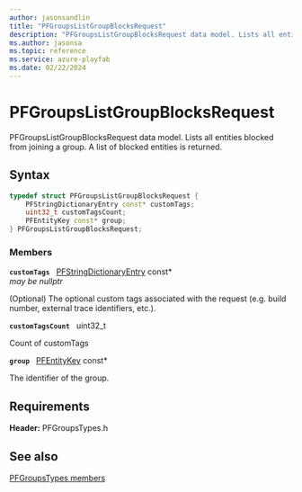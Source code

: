 ```yaml
---
author: jasonsandlin
title: "PFGroupsListGroupBlocksRequest"
description: "PFGroupsListGroupBlocksRequest data model. Lists all entities blocked from joining a group. A list of blocked entities is returned."
ms.author: jasonsa
ms.topic: reference
ms.service: azure-playfab
ms.date: 02/22/2024
---
```


# PFGroupsListGroupBlocksRequest  

PFGroupsListGroupBlocksRequest data model. Lists all entities blocked from joining a group. A list of blocked entities is returned.  

## Syntax  
  
```cpp
typedef struct PFGroupsListGroupBlocksRequest {  
    PFStringDictionaryEntry const* customTags;  
    uint32_t customTagsCount;  
    PFEntityKey const* group;  
} PFGroupsListGroupBlocksRequest;  
```
  
### Members  
  
**`customTags`** &nbsp; [PFStringDictionaryEntry](../../pftypes/structs/pfstringdictionaryentry.md) const*  
*may be nullptr*  
  
(Optional) The optional custom tags associated with the request (e.g. build number, external trace identifiers, etc.).
  
**`customTagsCount`** &nbsp; uint32_t  
  
Count of customTags
  
**`group`** &nbsp; [PFEntityKey](../../pftypes/structs/pfentitykey-c.md) const*  
  
The identifier of the group.
  
  
## Requirements  
  
**Header:** PFGroupsTypes.h
  
## See also  
[PFGroupsTypes members](../pfgroupstypes_members.md)  

  
  
